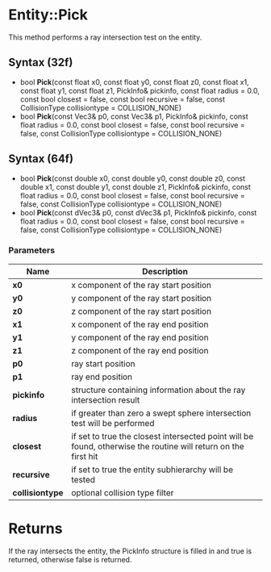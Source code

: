 # Entity::Pick #
This method performs a ray intersection test on the entity.

## Syntax (32f) ##
- bool **Pick**(const float x0, 
const float y0, 
const float z0, 
const float x1, 
const float y1, const float z1, PickInfo& pickinfo, const float radius = 0.0, const bool closest = false, const bool recursive = false, const CollisionType collisiontype = COLLISION_NONE)
- bool **Pick**(const Vec3& p0, const Vec3& p1, PickInfo& pickinfo, const float radius = 0.0, const bool closest = false, const bool recursive = false, const CollisionType collisiontype = COLLISION_NONE)

## Syntax (64f) ##
- bool **Pick**(const double x0, const double y0, const double z0, const double x1, const double y1, const double z1, PickInfo& pickinfo, const float radius = 0.0, const bool closest = false, const bool recursive = false, const CollisionType collisiontype = COLLISION_NONE)
- bool **Pick**(const dVec3& p0, const dVec3& p1, PickInfo& pickinfo, const float radius = 0.0, const bool closest = false, const bool recursive = false, const CollisionType collisiontype = COLLISION_NONE)

### Parameters ###
| Name | Description |
| --- | --- |
| **x0** | x component of the ray start position |
| **y0** | y component of the ray start position |
| **z0** | z component of the ray start position |
| **x1** | x component of the ray end position |
| **y1** | y component of the ray end position |
| **z1** | z component of the ray end position |
| **p0** | ray start position |
| **p1** | ray end position |
| **pickinfo** | structure containing information about the ray intersection result |
| **radius** | if greater than zero a swept sphere intersection test will be performed |
| **closest** | if set to true the closest intersected point will be found, otherwise the routine will return on the first hit |
| **recursive** | if set to true the entity subhierarchy will be tested |
| **collisiontype** | optional collision type filter |

# Returns #
If the ray intersects the entity, the PickInfo structure is filled in and true is returned, otherwise false is returned.
